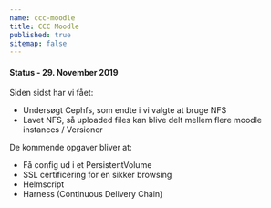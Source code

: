 ```yaml
---
name: ccc-moodle
title: CCC Moodle
published: true
sitemap: false
---
```

#### Status - 29. November 2019

Siden sidst har vi fået:
 - Undersøgt Cephfs, som endte i vi valgte at bruge NFS
 - Lavet NFS, så uploaded files kan blive delt mellem flere moodle instances / Versioner

De kommende opgaver bliver at:
 - Få config ud i et PersistentVolume
 - SSL certificering for en sikker browsing
 - Helmscript 
 - Harness (Continuous Delivery Chain)